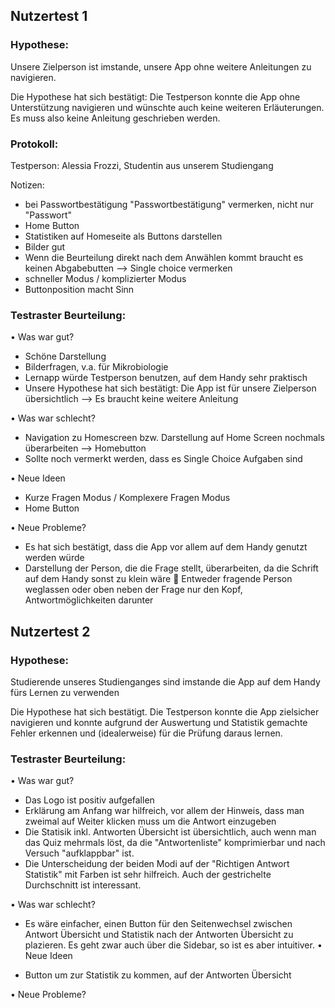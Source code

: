 ## Nutzertest 1

###  Hypothese:

Unsere Zielperson ist imstande, unsere App ohne weitere Anleitungen zu navigieren.
    
Die Hypothese hat sich bestätigt: Die Testperson konnte die App ohne Unterstützung navigieren und wünschte auch keine weiteren Erläuterungen.
Es muss also keine Anleitung geschrieben werden.

###  Protokoll:

Testperson: Alessia Frozzi, Studentin aus unserem Studiengang

Notizen:
- bei Passwortbestätigung "Passwortbestätigung" vermerken, nicht nur "Passwort"
- Home Button
- Statistiken auf Homeseite als Buttons darstellen
- Bilder gut
- Wenn die Beurteilung direkt nach dem Anwählen kommt braucht es keinen Abgabebutten --> Single choice vermerken
- schneller Modus / komplizierter Modus
- Buttonposition macht Sinn

###  Testraster Beurteilung:

•   Was war gut?

- Schöne Darstellung
- Bilderfragen, v.a. für Mikrobiologie
- Lernapp würde Testperson benutzen, auf dem Handy sehr praktisch
- Unsere Hypothese hat sich bestätigt: Die App ist für unsere Zielperson übersichtlich --> Es braucht keine weitere Anleitung

•	Was war schlecht?

- Navigation zu Homescreen bzw. Darstellung auf Home Screen nochmals überarbeiten --> Homebutton
- Sollte noch vermerkt werden, dass es Single Choice Aufgaben sind

•	Neue Ideen

- Kurze Fragen Modus / Komplexere Fragen Modus
- Home Button

•	Neue Probleme?

- Es hat sich bestätigt, dass die App vor allem auf dem Handy genutzt werden würde
- Darstellung der Person, die die Frage stellt, überarbeiten, da die Schrift auf dem Handy sonst zu klein wäre  Entweder fragende Person weglassen oder oben neben der Frage nur den Kopf, Antwortmöglichkeiten darunter

    
## Nutzertest 2

### Hypothese:

Studierende unseres Studienganges sind imstande die App auf dem Handy fürs Lernen zu verwenden

Die Hypothese hat sich bestätigt. Die Testperson konnte die App zielsicher navigieren und konnte aufgrund der Auswertung und Statistik gemachte Fehler erkennen und (idealerweise) für die Prüfung daraus lernen.

### Testraster Beurteilung:

•   Was war gut?

- Das Logo ist positiv aufgefallen
- Erklärung am Anfang war hilfreich, vor allem der Hinweis, dass man zweimal auf Weiter klicken muss um die Antwort einzugeben
- Die Statisik inkl. Antworten Übersicht ist übersichtlich, auch wenn man das Quiz mehrmals löst, da die "Antwortenliste" komprimierbar und nach Versuch "aufklappbar" ist.
- Die Unterscheidung der beiden Modi auf der "Richtigen Antwort Statistik" mit Farben ist sehr hilfreich. Auch der gestrichelte Durchschnitt ist interessant.

•	Was war schlecht?

- Es wäre einfacher, einen Button für den Seitenwechsel zwischen Antwort Übersicht und Statistik nach der Antworten Übersicht zu plazieren. Es geht zwar auch über die Sidebar, so ist es aber intuitiver.
•	Neue Ideen

- Button um zur Statistik zu kommen, auf der Antworten Übersicht

•	Neue Probleme?
    




